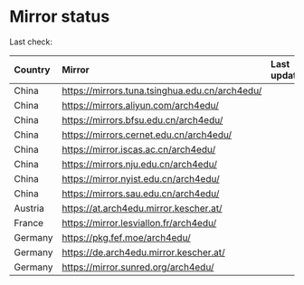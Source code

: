 <script src="./time.js"></script>
# Mirror status
Last check: <script type="text/javascript">localize(1723962403.6418004);</script>

|Country|Mirror|Last update|
|:------|:-----|:----------|
|China|https://mirrors.tuna.tsinghua.edu.cn/arch4edu/|<script type="text/javascript">localize(1723920095);</script>|
|China|https://mirrors.aliyun.com/arch4edu/|<script type="text/javascript">localize(1723920095);</script>|
|China|https://mirrors.bfsu.edu.cn/arch4edu/|<script type="text/javascript">localize(1723920095);</script>|
|China|https://mirrors.cernet.edu.cn/arch4edu/|<script type="text/javascript">localize(1723920095);</script>|
|China|https://mirror.iscas.ac.cn/arch4edu/|<script type="text/javascript">localize(1723920095);</script>|
|China|https://mirrors.nju.edu.cn/arch4edu/|<script type="text/javascript">localize(1723487960);</script>|
|China|https://mirror.nyist.edu.cn/arch4edu/|<script type="text/javascript">localize(1723920095);</script>|
|China|https://mirrors.sau.edu.cn/arch4edu/|<script type="text/javascript">localize(1723920095);</script>|
|Austria|https://at.arch4edu.mirror.kescher.at/|<script type="text/javascript">localize(1723920095);</script>|
|France|https://mirror.lesviallon.fr/arch4edu/|<script type="text/javascript">localize(1723920095);</script>|
|Germany|https://pkg.fef.moe/arch4edu/|<script type="text/javascript">localize(1723920095);</script>|
|Germany|https://de.arch4edu.mirror.kescher.at/|<script type="text/javascript">localize(1723920095);</script>|
|Germany|https://mirror.sunred.org/arch4edu/|<script type="text/javascript">localize(1723920095);</script>|

<script src="./tablefilter/tablefilter.js"></script>
<script src="./table.js"></script>
